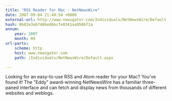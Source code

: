 ```yaml
---
title: "RSS Reader for Mac - NetNewsWire"
date: 2007-09-04 21:49:54 +0000
external-url: http://www.newsgator.com/Individuals/NetNewsWire/Default.aspx
hash: 0b82e3ebf486ed6bcfe0341aa9586f1a
annum:
    year: 2007
    month: 09
url-parts:
    scheme: http
    host: www.newsgator.com
    path: /Individuals/NetNewsWire/Default.aspx

---
```


Looking for an easy-to-use RSS and Atom reader for your Mac? You've found it! The "Eddy" award-winning NetNewsWire has a familiar three-paned interface and can fetch and display news from thousands of different websites and weblogs.
